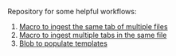 Repository for some helpful workflows:
1) [Macro to ingest the same tab of multiple files](https://github.com/gracecmy/Alteryx-Macros/tree/main/Multiple%20files%20but%20same%20tab)
2) [Macro to ingest multiple tabs in the same file](https://github.com/gracecmy/Alteryx-Macros/tree/main/Same%20file%20but%20multiple%20tabs)
3) [Blob to populate templates]()

